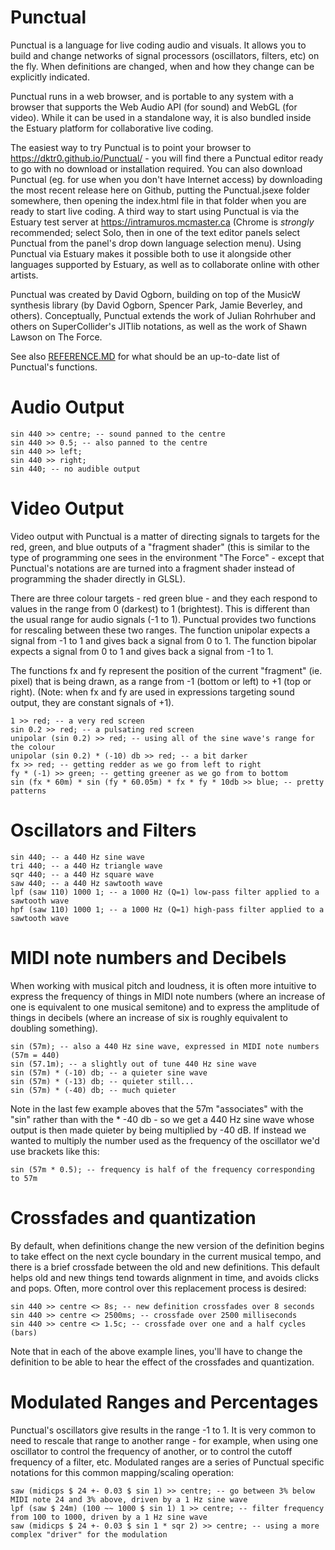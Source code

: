 # Punctual

Punctual is a language for live coding audio and visuals. It allows you to build
and change networks of signal processors (oscillators, filters, etc) on the fly.
When definitions are changed, when and how they change can be explicitly indicated.

Punctual runs in a web browser, and is portable to any system with a browser that
supports the Web Audio API (for sound) and WebGL (for video). While it can be used in a standalone way, it is also bundled inside the Estuary platform for collaborative live coding.

The easiest way to try Punctual is to point your browser to https://dktr0.github.io/Punctual/ - you will find there a Punctual editor ready to go with no download or installation required. You can also download Punctual (eg. for use when you don't have Internet access) by downloading the most recent release here on Github, putting the Punctual.jsexe folder somewhere, then opening the index.html file in that folder when you are ready to start live coding. A third way to start using Punctual is via the Estuary test server at https://intramuros.mcmaster.ca (Chrome is *strongly* recommended; select Solo, then in one of the text editor panels select Punctual from the panel's drop down language selection menu). Using Punctual via Estuary makes it possible both to use it alongside other languages supported by Estuary, as well as to collaborate online with other artists.

Punctual was created by David Ogborn, building on top of the MusicW synthesis
library (by David Ogborn, Spencer Park, Jamie Beverley, and others). Conceptually,
Punctual extends the work of Julian Rohrhuber and others on SuperCollider's JITlib notations, as well as the work of Shawn Lawson on The Force.

See also [REFERENCE.MD](REFERENCE.md) for what should be an up-to-date list of Punctual's functions.

# Audio Output

```
sin 440 >> centre; -- sound panned to the centre
sin 440 >> 0.5; -- also panned to the centre
sin 440 >> left;
sin 440 >> right;
sin 440; -- no audible output
```

# Video Output

Video output with Punctual is a matter of directing signals to targets for the red, green, and blue outputs of a "fragment shader" (this is similar to the type of programming one
sees in the environment "The Force" - except that Punctual's notations are are turned into
a fragment shader instead of programming the shader directly in GLSL).

There are three colour targets - red green blue - and they each respond to values in the range from 0 (darkest) to 1 (brightest). This is different than the usual range for audio signals (-1 to 1). Punctual provides two functions for rescaling between these two ranges. The function unipolar expects a signal from -1 to 1 and gives back a signal from 0 to 1. The function bipolar expects a signal from 0 to 1 and gives back a signal from -1 to 1.

The functions fx and fy represent the position of the current "fragment" (ie. pixel) that is being drawn, as a range from -1 (bottom or left) to +1 (top or right). (Note: when fx and fy are used in expressions targeting sound output, they are constant signals of +1).

```
1 >> red; -- a very red screen
sin 0.2 >> red; -- a pulsating red screen
unipolar (sin 0.2) >> red; -- using all of the sine wave's range for the colour
unipolar (sin 0.2) * (-10) db >> red; -- a bit darker
fx >> red; -- getting redder as we go from left to right
fy * (-1) >> green; -- getting greener as we go from to bottom
sin (fx * 60m) * sin (fy * 60.05m) * fx * fy * 10db >> blue; -- pretty patterns
```

# Oscillators and Filters

```
sin 440; -- a 440 Hz sine wave
tri 440; -- a 440 Hz triangle wave
sqr 440; -- a 440 Hz square wave
saw 440; -- a 440 Hz sawtooth wave
lpf (saw 110) 1000 1; -- a 1000 Hz (Q=1) low-pass filter applied to a sawtooth wave
hpf (saw 110) 1000 1; -- a 1000 Hz (Q=1) high-pass filter applied to a sawtooth wave
```

# MIDI note numbers and Decibels

When working with musical pitch and loudness, it is often more intuitive to express
the frequency of things in MIDI note numbers (where an increase of one is equivalent
  to one musical semitone) and to express the amplitude of things in decibels (where
    an increase of six is roughly equivalent to doubling something).

```
sin (57m); -- also a 440 Hz sine wave, expressed in MIDI note numbers (57m = 440)
sin (57.1m); -- a slightly out of tune 440 Hz sine wave
sin (57m) * (-10) db; -- a quieter sine wave
sin (57m) * (-13) db; -- quieter still...
sin (57m) * (-40) db; -- much quieter
```

Note in the last few example aboves that the 57m "associates" with the "sin" rather
than with the * -40 db - so we get a 440 Hz sine wave whose output is then made quieter
by being multiplied by -40 dB. If instead we wanted to multiply the number used as the
frequency of the oscillator we'd use brackets like this:

```
sin (57m * 0.5); -- frequency is half of the frequency corresponding to 57m
```

# Crossfades and quantization

By default, when definitions change the new version of the definition begins to take
effect on the next cycle boundary in the current musical tempo, and there is a brief
crossfade between the old and new definitions. This default helps old and new things
tend towards alignment in time, and avoids clicks and pops. Often, more control over
this replacement process is desired:

```
sin 440 >> centre <> 8s; -- new definition crossfades over 8 seconds
sin 440 >> centre <> 2500ms; -- crossfade over 2500 milliseconds
sin 440 >> centre <> 1.5c; -- crossfade over one and a half cycles (bars)
```

Note that in each of the above example lines, you'll have to change the definition
to be able to hear the effect of the crossfades and quantization.

# Modulated Ranges and Percentages

Punctual's oscillators give results in the range -1 to 1. It is very common to need
to rescale that range to another range - for example, when using one oscillator to
control the frequency of another, or to control the cutoff frequency of a filter, etc.
Modulated ranges are a series of Punctual specific notations for this common
mapping/scaling operation:

```
saw (midicps $ 24 +- 0.03 $ sin 1) >> centre; -- go between 3% below MIDI note 24 and 3% above, driven by a 1 Hz sine wave
lpf (saw $ 24m) (100 ~~ 1000 $ sin 1) 1 >> centre; -- filter frequency from 100 to 1000, driven by a 1 Hz sine wave
saw (midicps $ 24 +- 0.03 $ sin 1 * sqr 2) >> centre; -- using a more complex "driver" for the modulation
```
